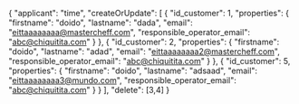 {
    "applicant": "time",
    "createOrUpdate": [
        {
            "id_customer": 1,
            "properties": {
                "firstname": "doido",
                "lastname": "dada",
                "email": "eittaaaaaaaa@mastercheff.com",
                "responsible_operator_email": "abc@chiquitita.com"
            }
        },
        {
            "id_customer": 2,
            "properties": {
                "firstname": "doido",
                "lastname": "adad",
                "email": "eittaaaaaaaa2@mastercheff.com",
                "responsible_operator_email": "abc@chiquitita.com"
            }
        },
        {
            "id_customer": 5,
            "properties": {
                "firstname": "doido",
                "lastname": "adsaad",
                "email": "eittaaaaaaaa3@mundo.com",
                "responsible_operator_email": "abc@chiquitita.com"
            }
        }
    ],
    "delete": [3,4]
}